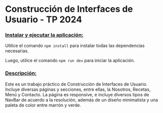 <h1>Construcción de Interfaces de Usuario - TP 2024</h1>

<h3><ins>Instalar y ejecutar la aplicación:</ins></h3>

Utilice el comando ```npm install``` para instalar todas las dependencias necesarias. 

Luego, utilice el comando ```npm run dev``` para iniciar la aplicación.

<h3><ins>Descripción:</ins></h3>
Este es un trabajo práctico de Construcción de Interfaces de Usuario. Incluye diversas páginas y secciones, entre ellas, la Nosotros, Recetas, Menú y Contacto. La página es responsive, e incluye diversos tipos de NavBar de acuerdo a la resolución, además de un diseño minimalista y una paleta de color entre marrón y verde.
